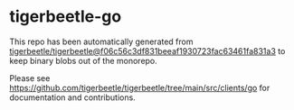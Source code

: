 # tigerbeetle-go
This repo has been automatically generated from
[tigerbeetle/tigerbeetle@f06c56c3df831beeaf1930723fac63461fa831a3](https://github.com/tigerbeetle/tigerbeetle/commit/f06c56c3df831beeaf1930723fac63461fa831a3)
to keep binary blobs out of the monorepo.

Please see
<https://github.com/tigerbeetle/tigerbeetle/tree/main/src/clients/go>
for documentation and contributions.